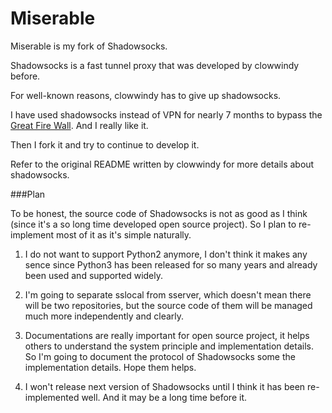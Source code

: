 Miserable
===================

Miserable is my fork of Shadowsocks.

Shadowsocks is a fast tunnel proxy that was developed by clowwindy before.

For well-known reasons, clowwindy has to give up shadowsocks.

I have used shadowsocks instead of VPN for nearly 7 months to bypass the [Great Fire Wall](https://en.wikipedia.org/wiki/Great_Firewall). And I really like it.

Then I fork it and try to continue to develop it.

Refer to the original README written by clowwindy for more details about shadowsocks.

###Plan

To be honest, the source code of Shadowsocks is not as good as I think (since it's a so long time developed open source project).
So I plan to re-implement most of it as it's simple naturally.

1.  I do not want to support Python2 anymore, I don't think it makes any sence since Python3 has been released for so many years and already been used and supported widely.

2.  I'm going to separate sslocal from sserver, which doesn't mean there will be two repositories, but the source code of them will be managed much more independently and clearly.

3. Documentations are really important for open source project, it helps others to understand the system principle and implementation details. So I'm going to document the protocol of Shadowsocks some the implementation details. Hope them helps.

4. I won't release next version of Shadowsocks until I think it has been re-implemented well. And it may be a long time before it.
